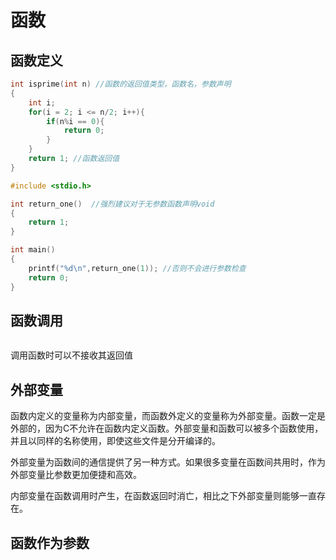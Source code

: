 # 函数

## 函数定义

```c
int isprime(int n) //函数的返回值类型，函数名，参数声明
{
    int i;
    for(i = 2; i <= n/2; i++){
        if(n%i == 0){
            return 0;
        }
    }
    return 1; //函数返回值
}
```

```c
#include <stdio.h>

int return_one()  //强烈建议对于无参数函数声明void
{
    return 1;
}

int main()
{
    printf("%d\n",return_one(1)); //否则不会进行参数检查
    return 0;
}
```



## 函数调用

```c

```

调用函数时可以不接收其返回值



## 外部变量

函数内定义的变量称为内部变量，而函数外定义的变量称为外部变量。函数一定是外部的，因为C不允许在函数内定义函数。外部变量和函数可以被多个函数使用，并且以同样的名称使用，即使这些文件是分开编译的。

外部变量为函数间的通信提供了另一种方式。如果很多变量在函数间共用时，作为外部变量比参数更加便捷和高效。

内部变量在函数调用时产生，在函数返回时消亡，相比之下外部变量则能够一直存在。







## 函数作为参数

